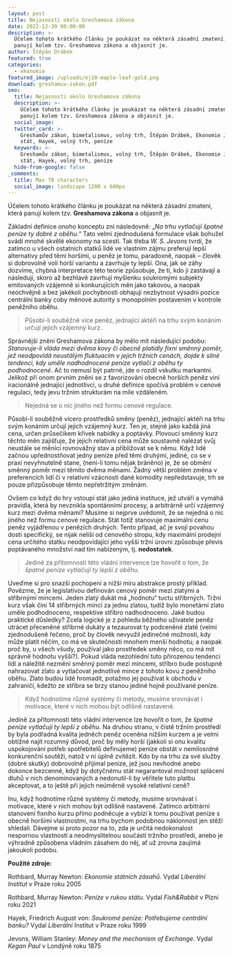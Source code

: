 ```yaml
---
layout: post
title: Nejasnosti okolo Greshamova zákona
date: 2022-12-30 00:00:00
description: >-
  Účelem tohoto krátkého článku je poukázat na některá zásadní zmatení, která
  panují kolem tzv. Greshamova zákona a objasnit je.
author: Štěpán Drábek
featured: true
categories:
  - ekonomie
featured_image: /uploads/ej10-maple-leaf-gold.png
download: greshamuv-zakon.pdf
seo:
  title: Nejasnosti okolo Greshamova zákona
  description: >-
    Účelem tohoto krátkého článku je poukázat na některá zásadní zmatení, která
    panují kolem tzv. Greshamova zákona a objasnit je.
  social_image:
  twitter_card: >-
    Greshamův zákon, bimetalismus, volný trh, Štěpán Drábek, Ekonomie Jednoduše,
    stát, Hayek, volný trh, peníze
  keywords: >-
    Greshamův zákon, bimetalismus, volný trh, Štěpán Drábek, Ekonomie Jednoduše,
    stát, Hayek, volný trh, peníze
  hide-from-google: false
_comments:
  title: Max 70 characters
  social_image: landscape 1200 x 600px
---
```

Účelem tohoto krátkého článku je poukázat na některá zásadní zmatení, která panují kolem tzv. **Greshamova zákona** a objasnit je.

Základní definice onoho konceptu zní následovně: „*Na trhu vytlačují špatné peníze ty dobré z oběhu.*“ Tato velmi zjednodušená formulace však bohužel svádí mnohé skvělé ekonomy na scestí. Tak třeba *W. S. Jevons* tvrdí, že zatímco u všech ostatních statků lidé ve vlastním zájmu preferují lepší alternativy před těmi horšími, u peněz je tomu, paradoxně, naopak – člověk si dobrovolně volí horší variantu a zavrhuje ty lepší. Ona, jak se záhy dozvíme, chybná interpretace této teorie způsobuje, že ti, kdo ji zastávají a následují, skoro až bezhlavě zavrhují myšlenku soukromými subjekty emitovaných vzájemně si konkurujících měn jako takovou, a naopak neochvějně a bez jakékoli pochybnosti obhajují nezbytnost výsadní pozice centrální banky coby měnové autority s monopolním postavením v kontrole peněžního oběhu.

> Působí-li souběžně více peněz, jednající aktéři na trhu svým konáním určují jejich vzájemný kurz.

Správnější znění Greshamova zákona by mělo mít následující podobu: *Stanovuje-li vláda mezi dvěma kovy či obecně platidly fixní směnný poměr, jež neodpovídá neustálým fluktuacím v jejich tržních cenách, dojde k silné tendenci, kdy uměle nadhodnocené peníze vytlačí z oběhu ty podhodnocené*. Ač to nemusí být patrné, jde o rozdíl vskutku markantní. Jelikož při onom prvním znění se z favorizování obecně horších peněz viní iracionálně jednající jednotlivci, u druhé definice spočívá problém v cenové regulaci, tedy jevu tržním strukturám na míle vzdáleném.

> Nejedná se o nic jiného než formu cenové regulace.

Působí-li souběžně vícero prostředků směny (peněz), jednající aktéři na trhu svým konáním určují jejich vzájemný kurz. Ten je, stejně jako každá jiná cena, určen průsečíkem křivek nabídky a poptávky. Plovoucí směnný kurz těchto měn zajišťuje, že jejich relativní cena může soustavně nalézat svůj neustále se měnící rovnovážný stav a přibližovat se k němu. Když lidé začnou upřednostňovat jedny peníze před těmi druhými, jediné, co se v praxi nevyhnutelně stane, (není-li tomu nějak bráněno) je, že se obmění směnný poměr mezi těmito dvěma měnami. Žádný větší problém změna v preferencích lidí či v relativní vzácnosti dané komodity nepředstavuje, trh se pouze přizpůsobuje těmto nepřetržitým změnám.

Ovšem co když do hry vstoupí stát jako jediná instituce, jež utváří a vymáhá pravidla, která by nevznikla spontánními procesy, a arbitrárně určí vzájemný kurz mezi dvěma měnami? Musíme si nejprve uvědomit, že se nejedná o nic jiného než formu cenové regulace. Stát totiž stanovuje maximální cenu peněz vyjádřenou v penězích druhých. Tento případ, ač je svojí povahou dosti specifický, se nijak neliší od cenového stropu, kdy maximální prodejní cena určitého statku neodpovídající jeho vyšší tržní úrovni způsobuje převis poptávaného množství nad tím nabízeným, tj. **nedostatek**.

> Jedině za přítomnosti této vládní intervence lze hovořit o tom, že *špatné peníze vytlačují ty lepší z oběhu.*

Uveďme si pro snazší pochopení a nižší míru abstrakce prostý příklad. Povězme, že je legislativou definován cenový poměr mezi zlatými a stříbrnými mincemi. Jeden zlatý dukát má „hodnotu“ tuctu stříbrných. Tržní kurz však činí 14 stříbrných mincí za jednu zlatou, tudíž bylo monetární zlato uměle podhodnoceno, respektive stříbro nadhodnoceno. Jaké budou praktické důsledky? Zcela logické je z pohledu běžného uživatele peněz utrácet přeceněné stříbrné dukáty a tezaurovat ty podceněné zlaté (velmi zjednodušeně řečeno, proč by člověk nevyužil jedinečné možnosti, kdy může platit něčím, co má ve skutečnosti mnohem menší hodnotu; a naopak proč by, u všech všudy, používal jako prostředek směny něco, co má mít správně hodnotu vyšší?). Pokud vláda nezohlední tuto přirozenou tendenci lidí a náležitě nezmění směnný poměr mezi mincemi, stříbro bude postupně nahrazovat zlato a vytlačovat jednotlivé mince z tohoto kovu z peněžního oběhu. Zlato budou lidé hromadit, potažmo jej používat k obchodu v zahraničí, kdežto ze stříbra se brzy stanou jediné hojně používané peníze.

> Když hodnotíme různé systémy či metody, musíme srovnávat i motivace, které v nich mohou být odlišně nastavené.

Jedině za přítomnosti této vládní intervence lze hovořit o tom, že *špatné peníze vytlačují ty lepší z oběhu*. Na druhou stranu, v čistě tržním prostředí by byla podřadná kvalita jedněch peněz oceněna nižším kurzem a je velmi obtížné najít rozumný důvod, proč by měly horší (jakkoli si onu kvalitu uspokojování potřeb spotřebitelů definujeme) peníze obstát v nemilosrdné konkurenční soutěži, natož v ní úplně zvítězit. Kdo by na trhu za své služby (dobré skutky) dobrovolně přijímal peníze, jež jsou nevhodné anebo dokonce bezcenné, když by dotyčnému stát negarantoval možnost splácení dluhů v nich denominovaných a nedonutil-li by věřitele tuto platbu akceptovat, a to ještě při jejich neúměrně vysoké relativní ceně?

Inu, když hodnotíme různé systémy či metody, musíme srovnávat i motivace, které v nich mohou být odlišně nastavené. Zatímco arbitrární stanovení fixního kurzu přímo podněcuje a vybízí k tomu používat peníze s obecně horšími vlastnostmi, na trhu bychom podobnou náklonnost jen stěží shledali. Dávejme si proto pozor na to, zda je určitá nedokonalost nespornou vlastností a neodmyslitelnou součástí tržního prostředí, anebo je výhradně způsobena vládním zásahem do něj, ať už zrovna zaujímá jakoukoli podobu.

>

**Použité zdroje:**

Rothbard, Murray Newton: *Ekonomie státních zásahů*. Vydal *Liberální Institut* v Praze roku 2005

Rothbard, Murray Newton: *Peníze v rukou státu*. Vydal *Fish&Rabbit* v Plzni roku 2021

Hayek, Friedrich August von: *Soukromé peníze: Potřebujeme centrální banku?* Vydal *Liberální* Institut v Praze roku 1999

Jevons, William Stanley: *Money and the mechanism of Exchange*. Vydal *Kegan Paul* v Londýně roku 1875

#
